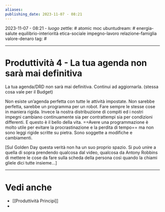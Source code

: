```yaml
---
aliases: 
publishing_date: 2023-11-07 - 08:21
---
```

2023-11-07 - 08:21 - *luogo*
zettle: # atomic moc
ubuntudream: # energia-salute equilibrio-interiorità etica-sociale impegno-lavoro relazione-famiglia valore-denaro 
tag: #

---
# Produttività 4 - La tua agenda non sarà mai definitiva

La tua agenda/DRD non sarà mai definitiva. Continui ad aggiornarla.
(stessa cosa vale per il Budget)

Non esiste un’agenda perfetta con tutte le attività impostate. Non sarebbe perfetta, sarebbe un programma per un robot. Fare sempre le stesse cose in maniera rigida. Invece la nostra distribuzione di compiti ed i nostri impegni cambiano continuamente sia per contrattempi sia per condizioni differenti. E questo è il bello della vita. ==Avere una programmazione è molto utile per evitare la procrastinazione e la perdita di tempo== ma non sono leggi rigide scritte su pietra. Sono soggette a modifiche e cambiamenti.

[Sul Golden Day questa verità non ha un suo proprio spazio. Si può unire a quella di sopra prendendo qualcosa dal video, qualcosa da Antony Robbins di mettere le cose da fare sulla scheda della persona così quando la chiami gliele dici tutte insieme…]



---
# Vedi anche
- [[Produttività Principi]]
- 